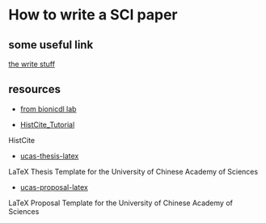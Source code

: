 # How to write a SCI paper

## some useful link

[the write stuff](https://ancorasir.com/?p=2140)


## resources

- [from bionicdl lab](https://ancorasir.com/?page_id=458)



- [HistCite_Tutorial](https://github.com/wanzhenchn/HistCite_Tutorial)

HistCite


- [ucas-thesis-latex](https://github.com/mohuangrui/ucasthesis)

LaTeX Thesis Template for the University of Chinese Academy of Sciences

- [ucas-proposal-latex](https://github.com/mohuangrui/ucasproposal)

LaTeX Proposal Template for the University of Chinese Academy of Sciences

